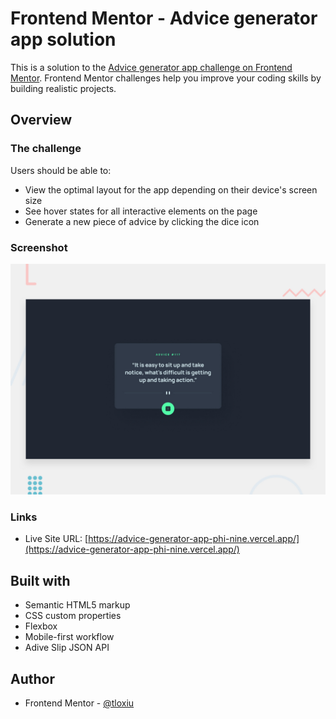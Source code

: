 # Frontend Mentor - Advice generator app solution

This is a solution to the [Advice generator app challenge on Frontend Mentor](https://www.frontendmentor.io/challenges/advice-generator-app-QdUG-13db). Frontend Mentor challenges help you improve your coding skills by building realistic projects.

## Overview

### The challenge

Users should be able to:

- View the optimal layout for the app depending on their device's screen size
- See hover states for all interactive elements on the page
- Generate a new piece of advice by clicking the dice icon

### Screenshot

![](/design/desktop-preview.jpg)

### Links

- Live Site URL: [https://advice-generator-app-phi-nine.vercel.app/](https://advice-generator-app-phi-nine.vercel.app/)


## Built with

- Semantic HTML5 markup
- CSS custom properties
- Flexbox
- Mobile-first workflow
- Adive Slip JSON API


## Author

- Frontend Mentor - [@tloxiu](https://www.frontendmentor.io/profile/tloxiu)
